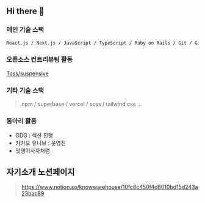 ## Hi there 🚀

### 메인 기술 스택

```bash
React.js / Next.js / JavaScript / TypeScript / Ruby on Rails / Git / GitHub
```

### 오픈소스 컨트리뷰팅 활동

[Toss/suspensive](https://github.com/toss/suspensive/pull/1755)

### 기타 기술 스택

> npm / superbase / vercel / scss / tailwind css ...

### 동아리 활동

- GDG : 섹션 진행
- 카카오 유니브 : 운영진
- 멋쟁이사자처럼

## 자기소개 노션페이지

> https://www.notion.so/knowwarehouse/10fc8c450f4d8010bd15d243a23bac89

